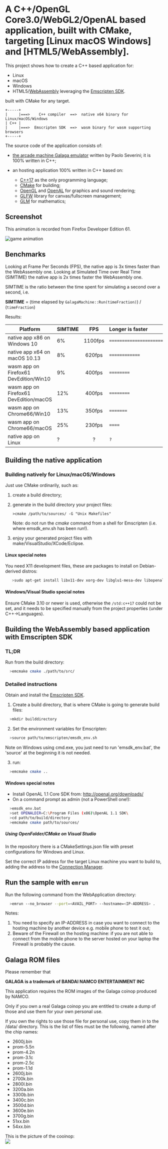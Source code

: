 # A C++/OpenGL Core3.0/WebGL2/OpenAL based application, built with CMake, targeting [Linux macOS Windows] and [HTML5/WebAssembly].

This project shows how to create a C++ based application for:
  - Linux
  - macOS
  - Windows 
  - HTML5/[WebAssembly](https://webassembly.org/) leveraging the [Emscripten SDK](https://kripken.github.io/emscripten-site/docs/introducing_emscripten/index.html).

built with CMake for any target.

```
+-----+
|     |===>    C++ compiler  ==>  native x64 binary for Linux/macOS/Windows
| C++ |
|     |===>  Emscripten SDK  ==>  wasm binary for wasm supporting browsers 
+-----+
```

The source code of the application consists of:
 
 - [the arcade machine Galaga emulator](https://paoloseverini.wordpress.com/2016/02/13/galaga-an-arcade-machine-emulator-for-windows-and-html5/) written by Paolo Severini; it is 100% written in C++;

 - an hosting application 100% written in C++ based on:
   - [C++17](https://isocpp.org) as the only programming language;
   - [CMake](https://cmake.org) for building;
   - [OpenGL](https://opengl.org) and [OpenAL](https://www.openal.org) for graphics and sound rendering;
   - [GLFW](http://www.glfw.org/) library for canvas/fullscreen management;
   - [GLM](https://glm.g-truc.net/0.9.8/index.html) for mathematics;

## Screenshot

This animation is recorded from Firefox Developer Edition 61.

<img src="https://portalvhds7yxyw9gmh5cw6.blob.core.windows.net/wasm-binary-files/animation.gif"
     alt="game animation"
     style="margin-right: 10px;" />

## Benchmarks

Looking at Frame Per Seconds (FPS), the native app is 3x times faster than the WebAssembly one.
Looking at Simulated Time over Real Time (SIMTIME) the native app is 2x times faster the WebAssembly one.

SIMTIME is the ratio between the time spent for simulating a second over a second, i.e. 

__SIMTIME__ = (time elapsed by ```GalagaMachine::Run(timeFraction)```) / (```timeFraction```)

Results:

| Platform | SIMTIME | FPS | Longer is faster|
|--- | :--- | :---: | :--- |
native app x86 on Windows 10| 6% | 1100fps | ```=====================```
native app x64 on macOS 10.13 | 8% | 620fps | ```============```
wasm app on Firefox61 DevEdition/Win10|9%|400fps|```========```
wasm app on Firefox61 DevEdition/macOS|12%|400fps|```========```
wasm app on Chrome66/Win10 |13%|350fps|```=======```
wasm app on Chrome66/macOS|25%|230fps|```====```
native app on Linux | ?|?|```?```


## Building the native application


### Building natively for Linux/macOS/Windows

Just use CMake ordinarily, such as:

   1) create a build directory;
   2) generate in the build directory your project files:

       ```>cmake /path/to/sources/ -G "Unix Makefiles"```

       Note: do not run the _cmake_ command from a shell for 
       Emscripten (i.e. where emsdk_env.sh has been run!).
   3) enjoy your generated project files with make/VisualStudio/XCode/Eclipse.

#### Linux special notes

You need X11 development files, these are packages to install on Debian-derived distros:

```bash
   >sudo apt-get install libx11-dev xorg-dev libglu1-mesa-dev libopenal-dev gdb
```

#### Windows/Visual Studio special notes
 
Ensure CMake 3.10 or newer is used, otherwise the ```/std:c++17``` could not be set, and it needs to be specified manually from the project 
properties (under C++->Languages).


## Building the WebAssembly based application with Emscripten SDK

### TL;DR

Run from the build directory:

  ```bash
    >emcmake cmake ./path/to/src/
  ```
### Detailed instructions

Obtain and install the [Emscripten SDK](https://kripken.github.io/emscripten-site/docs/getting_started/downloads.html).

1. Create a build directory, that is where CMake is going to generate build files:

  ```bash
    >mkdir builddirectory
  ```

2. Set the environment variables for Emscripten:
  ```bash
    >source path/to/emscripten/emsdk_env.sh
  ```
   Note on Windows using cmd.exe, you just need to run 'emsdk_env.bat', the 'source' at the beginning it is not needed.

3. run:

  ```bash
    >emcmake cmake ..
  ```

#### Windows special notes

   -  Install OpenAL 1.1 Core SDK from: http://openal.org/downloads/
   -  On a command prompt as admin (not a PowerShell one!):
  ```bash
    >emsdk_env.bat
    >set OPENALDIR=C:\Program Files (x86)\OpenAL 1.1 SDK\
    >cd path/to/build/directory
    >emcmake cmake path/to/sources/
  ````

##### Using OpenFolder/CMake on Visual Studio

In the repository there is a CMakeSettings.json file with preset configurations for Windows and Linux.

Set the correct IP address for the target Linux machine you want to build to, adding the address to the [Connection Manager](https://docs.microsoft.com/en-us/cpp/linux/connect-to-your-remote-linux-computer).

## Run the sample with ```emrun```

Run the following command from the WebApplication directory:

  ```bash
    >emrun --no_browser --port=<AVAIL_PORT> --hostname=<IP-ADDRESS> .
  ```

Notes:
1. You need to specify an IP-ADDRESS in case you want to connect to the hosting machine
   by another device e.g. mobile phone to test it out;
2. Beware of the Firewall on the hosting machine: if you are not able to connect from
   the mobile phone to the server hosted on your laptop the Firewall is probably the
   cause.


## Galaga ROM files

Please remember that

**GALAGA is a trademark of BANDAI NAMCO ENTERTAINMENT INC**

This application requires the ROM images of the Galaga coinop produced by NAMCO.

Only if you own a real Galaga coinop you are entitled to create a dump of those and use them for your own personal use.

If you own the rights to use those file for personal use, copy them in to the /data/ directory.
This is the list of files must be the following, named after the chip names:

 - 2600j.bin
 - prom-5.5n
 - prom-4.2n
 - prom-3.1c
 - prom-2.5c
 - prom-1.1d
 - 2600j.bin
 - 2700k.bin
 - 2800l.bin
 - 3200a.bin
 - 3300b.bin
 - 3400c.bin
 - 3500d.bin
 - 3600e.bin
 - 3700g.bin
 - 51xx.bin
 - 54xx.bin

This is the picture of the cooinop:<br>
<img src="https://portalvhds7yxyw9gmh5cw6.blob.core.windows.net/wasm-binary-files/coinop.jpg">

